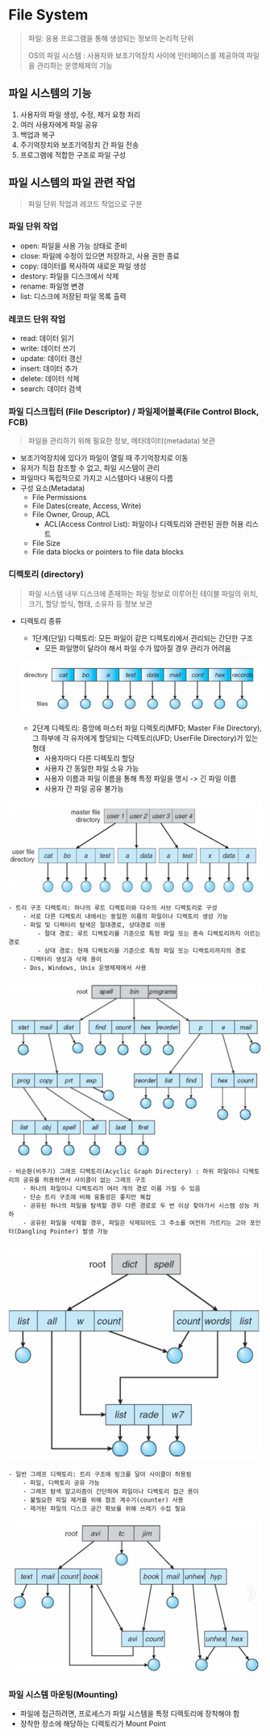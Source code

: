 ﻿# File System
> 파일: 응용 프로그램을 통해 생성되는 정보의 논리적 단위
> 
> OS의 파일 시스템 : 사용자와 보조기억장치 사이에 인터페이스를 제공하여 파일을 관리하는 운영체제의 기능

## 파일 시스템의 기능
1. 사용자의 파일 생성, 수정, 제거 요청 처리
2. 여러 사용자에게 파일 공유
3. 백업과 복구
4. 주기억장치와 보조기억장치 간 파일 전송
5. 프로그램에 적합한 구조로 파일 구성

## 파일 시스템의 파일 관련 작업
> 파일 단위 작업과 레코드 작업으로 구분

### 파일 단위 작업
- open: 파일을 사용 가능 상태로 준비
- close: 파일에 수정이 있으면 저장하고, 사용 권한 종료
- copy: 데이터를 복사하여 새로운 파일 생성
- destory: 파일을 디스크에서 삭제
- rename: 파일명 변경
- list: 디스크에 저장된 파일 목록 출력

### 레코드 단위 작업
- read: 데이터 읽기
- write: 데이터 쓰기
- update: 데이터 갱신
- insert: 데이터 추가
- delete: 데이터 삭제
- search: 데이터 검색

### 파일 디스크립터 (File Descriptor) / 파일제어블록(File Control Block, FCB)
> 파일을 관리하기 위해 필요한 정보, 메타데이터(metadata) 보관
- 보조기억장치에 있다가 파일이 열릴 때 주기억장치로 이동
- 유저가 직접 참조할 수 없고, 파일 시스템이 관리
- 파일마다 독립적으로 가지고 시스템마다 내용이 다름
- 구성 요소(Metadata)
	- File Permissions
	- File Dates(create, Access, Write)
	- File Owner, Group, ACL
		- ACL(Access Control List): 파일이나 디렉토리와 관련된 권한 허용 리스트
	- File Size
	- File data blocks or pointers to file data blocks

### 디렉토리 (directory)
> 파일 시스템 내부 디스크에 존재하는 파일 정보로 이루어진 테이블
> 파일의 위치, 크기, 할당 방식, 형태, 소유자 등 정보 보관
- 디렉토리 종류
	- 1단계(단일) 디렉토리: 모든 파일이 같은 디렉토리에서 관리되는 간단한 구조
		- 모든 파일명이 달라야 해서 파일 수가 많아질 경우 관리가 어려움
		
	![디렉토리](/sejigner/img/os/file-system/1.jpg)


	- 2단계 디렉토리: 중앙에 마스터 파일 디렉토리(MFD; Master File Directory), 그 하부에 각 유저에게 할당되는 디렉토리(UFD; UserFile Directory)가 있는 형태
		- 사용자마다 다른 디렉토리 할당
		- 사용자 간 동일한 파일 소유 가능
		- 사용자 이름과 파일 이름을 통해 특정 파일을 명시 -> 긴 파일 이름
		- 사용자 간 파일 공유 불가능

![디렉토리](/sejigner/img/os/file-system/2.jpg)

	- 트리 구조 디렉토리: 하나의 루트 디렉토리와 다수의 서브 디렉토리로 구성
		- 서로 다른 디렉토리 내에서는 동일한 이름의 파일이나 디렉토리 생성 가능
		- 파일 및 디렉터리 탐색은 절대경로, 상대경로 이용
			- 절대 경로: 루트 디렉토리를 기준으로 특정 파일 또는 종속 디렉토리까지 이르는 경로
			- 상대 경로: 현재 디렉토리를 기준으로 특정 파일 또는 디렉토리까지의 경로
		- 디렉터리 생성과 삭제 용이
		- Dos, Windows, Unix 운영체제에서 사용

![디렉토리](/sejigner/img/os/file-system/3.jpg)
	
	- 비순환(비주기) 그래프 디렉토리(Acyclic Graph Directory) : 하위 파일이나 디렉토리의 공유를 허용하면서 사이클이 없는 그래프 구조
		- 하나의 파일이나 디렉토리가 여러 개의 경로 이름 가질 수 있음
		- 단순 트리 구조에 비해 융통성은 좋지만 복잡
		- 공유된 하나의 파일을 탐색할 경우 다른 경로로 두 번 이상 찾아가서 시스템 성능 저하
		- 공유된 파일을 삭제할 경우, 파일은 삭제되어도 그 주소를 여전히 가르키는 고아 포인터(Dangling Pointer) 발생 가능

![디렉토리](/sejigner/img/os/file-system/4.jpg)

	- 일반 그래프 디렉토리: 트리 구조에 링크를 달아 사이클이 허용됨
		- 파일, 디렉토리 공유 가능
		- 그래프 탐색 알고리즘이 간단하여 파일이나 디렉토리 접근 용이
		- 불필요한 파일 제거를 위해 참조 계수기(counter) 사용
		- 제거된 파일의 디스크 공간 확보를 위해 쓰레기 수집 필요

![디렉토리](/sejigner/img/os/file-system/5.jpg)

### 파일 시스템 마운팅(Mounting)
- 파일에 접근하려면, 프로세스가 파일 시스템을 특정 디렉토리에 장착해야 함
- 장착한 장소에 해당하는 디렉토리가 Mount Point

